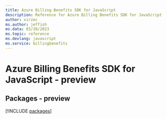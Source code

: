 ```yaml
---
title: Azure Billing Benefits SDK for JavaScript
description: Reference for Azure Billing Benefits SDK for JavaScript
author: xirzec
ms.author: jeffish
ms.data: 03/20/2023
ms.topic: reference
ms.devlang: javascript
ms.service: billingbenefits
---
```

# Azure Billing Benefits SDK for JavaScript - preview
## Packages - preview
[!INCLUDE [packages](billing-benefits-index.md)]